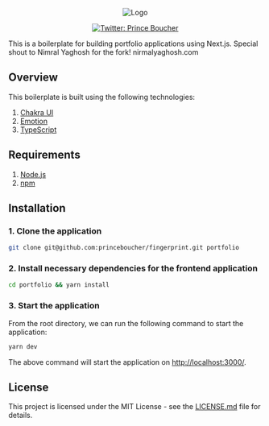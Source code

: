 <p align="center">
  <img
    src="https://user-images.githubusercontent.com/6391763/91746343-12db9600-ebda-11ea-852f-c53409d470ca.png"
    alt="Logo"
  />
</p>

<p align="center">
  <a href="https://twitter.com/princeboucher">
    <img
      alt="Twitter: Prince Boucher"
      src="https://img.shields.io/twitter/follow/princeboucher.svg?style=social"
      target="_blank"
    />
  </a>
</p>

This is a boilerplate for building portfolio applications using Next.js. Special shout to Nimral Yaghosh for the fork! nirmalyaghosh.com

## Overview

This boilerplate is built using the following technologies:

1. [Chakra UI](https://chakra-ui.com/)
2. [Emotion](https://emotion.sh/)
3. [TypeScript](https://www.typescriptlang.org/)

## Requirements

1. [Node.js](https://nodejs.org/)
2. [npm](https://www.npmjs.com/)

## Installation

### 1. **Clone the application**

```sh
git clone git@github.com:princeboucher/fingerprint.git portfolio
```

### 2. **Install necessary dependencies for the frontend application**

```sh
cd portfolio && yarn install
```

### 3. **Start the application**

From the root directory, we can run the following command to start the application:

```sh
yarn dev
```

The above command will start the application on [http://localhost:3000/](http://localhost:3000).

## License

This project is licensed under the MIT License - see the [LICENSE.md](LICENSE.md) file for details.
